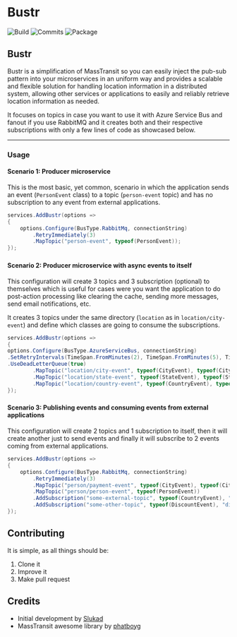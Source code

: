 # Bustr

![Build](https://img.shields.io/github/actions/workflow/status/Matozap/Bustr/build.yml?style=for-the-badge&logo=github&color=0D7EBF)
![Commits](https://img.shields.io/github/last-commit/Matozap/Bustr?style=for-the-badge&logo=github&color=0D7EBF)
![Package](https://img.shields.io/nuget/dt/bustr?style=for-the-badge&logo=github&color=0D7EBF)


## Bustr

Bustr is a simplification of MassTransit so you can easily inject the pub-sub pattern into your microservices in an uniform way and 
provides a scalable and flexible solution for handling location information in a distributed system, allowing other services or applications to easily and reliably retrieve location information as needed.

It focuses on topics in case you want to use it with Azure Service Bus and fanout if you use RabbitMQ and it creates both and their respective subscriptions with only a few lines of code 
as showcased below.

------------------------------

### Usage

#### Scenario 1: Producer microservice 

This is the most basic, yet common, scenario in which the application sends an event (`PersonEvent` class) to a topic (`person-event` topic) and has
no subscription to any event from external applications.

```csharp
services.AddBustr(options =>
{
    options.Configure(BusType.RabbitMq, connectionString)
        .RetryImmediately(3)
        .MapTopic("person-event", typeof(PersonEvent));
});
```

###

#### Scenario 2: Producer microservice with async events to itself

This configuration will create 3 topics and 3 subscription (optional) to themselves which is useful for cases were you want the application
to do post-action processing like clearing the cache, sending more messages, send email notifications, etc.

It creates 3 topics under the same directory (`location` as in `location/city-event`) and define which classes are going to consume the subscriptions.

```csharp
services.AddBustr(options =>
{
options.Configure(BusType.AzureServiceBus, connectionString)
.SetRetryIntervals(TimeSpan.FromMinutes(2), TimeSpan.FromMinutes(5), TimeSpan.FromMinutes(10))
.UseDeadLetterQueue(true)
        .MapTopic("location/city-event", typeof(CityEvent), typeof(CityEventConsumer), "self.city.location.service")
        .MapTopic("location/state-event", typeof(StateEvent), typeof(StateEventConsumer), "self.state.location.service")
        .MapTopic("location/country-event", typeof(CountryEvent), typeof(CountryEventConsumer), "self.country.location.service");
});
```

###

#### Scenario 3: Publishing events and consuming events from external applications

This configuration will create 2 topics and 1 subscription to itself, then it will create another just to send events and finally it will subscribe to 2 
events coming from external applications.

```csharp
services.AddBustr(options =>
{
    options.Configure(BusType.RabbitMq, connectionString)
        .RetryImmediately(3)
        .MapTopic("person/payment-event", typeof(CityEvent), typeof(CityEventConsumer), "self.person.service")
        .MapTopic("person/person-event", typeof(PersonEvent))
        .AddSubscription("some-external-topic", typeof(CountryEvent), "census-person-service")
        .AddSubscription("some-other-topic", typeof(DiscountEvent), "discount-person-service");
});
```

###

## Contributing

It is simple, as all things should be:

1. Clone it
2. Improve it
3. Make pull request

## Credits

- Initial development by [Slukad](https://github.com/Slukad)
- MassTransit awesome library by [phatboyg](https://github.com/phatboyg)
